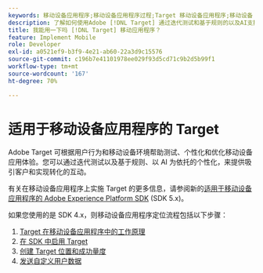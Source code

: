 ```yaml
---
keywords: 移动设备应用程序;移动设备应用程序过程;Target 移动设备应用程序;移动设备 Target 位置;移动设备应用程序成功量度
description: 了解如何使用Adobe [!DNL Target] 通过迭代测试和基于规则的以及AI支持的个性化，实现移动应用程序优化和个性化。
title: 我能用一下吗 [!DNL Target] 移动应用程序？
feature: Implement Mobile
role: Developer
exl-id: a0521ef9-b3f9-4e21-ab60-22a3d9c15576
source-git-commit: c196b7e41101978ee029f93d5cd71c9b2d5b99f1
workflow-type: tm+mt
source-wordcount: '167'
ht-degree: 70%

---
```


# 适用于移动设备应用程序的 Target

Adobe Target 可根据用户行为和移动设备环境帮助测试、个性化和优化移动设备应用体验。您可以通过迭代测试以及基于规则、以 AI 为依托的个性化，来提供吸引客户和实现转化的互动。

有关在移动设备应用程序上实施 Target 的更多信息，请参阅新的[适用于移动设备应用程序的 Adobe Experience Platform SDK](https://aep-sdks.gitbook.io/docs/using-mobile-extensions/adobe-target) (SDK 5.x)。

如果您使用的是 SDK 4.x，则移动设备应用程序定位流程包括以下步骤：

1. [Target 在移动设备应用程序中的工作原理](https://developer.adobe.com/target/implement/mobile/how-target-works-mobile-apps/)
1. [在 SDK 中启用 Target](https://developer.adobe.com/target/implement/mobile/enable-target-in-sdk/)
1. [创建 Target 位置和成功量度](https://developer.adobe.com/target/implement/mobile/mobile-create-location-and-metric/)
1. [发送自定义用户数据](https://developer.adobe.com/target/implement/mobile/mobile-custom-user-data/)
